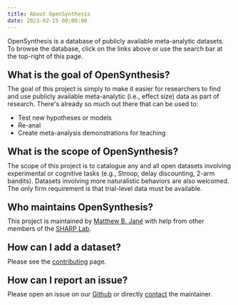 ```yaml
---
title: About OpenSynthesis
date: 2023-02-15 00:00:00
---
```


OpenSynthesis is a database of publicly available meta-analytic datasets. To browse the database, click on the links above or use the search bar at the top-right of this page.

<h2 style="margin: 1em 0em 0.5em 0em">What is the goal of OpenSynthesis?</h2>
The goal of this project is simply to make it easier for researchers to find and use publicly available meta-analytic (i.e., effect size) data as part of research. There's already so much out there that can be used to:

- Test new hypotheses or models
- Re-anal
- Create meta-analysis demonstrations for teaching

<h2 style="margin: 1em 0em 0.5em 0em">What is the scope of OpenSynthesis?</h2>
The scope of this project is to catalogue any and all open datasets involving experimental or cognitive tasks (e.g., Stroop, delay discounting, 2-arm bandits). Datasets involving more naturalistic behaviors are also welcomed. The only firm requirement is that trial-level data must be available.

<h2 style="margin: 1em 0em 0.5em 0em">Who maintains OpenSynthesis?</h2>
This project is maintained by <a href="https://matthewbjane.github.io" target="_blank">Matthew B. Jané</a> with help from other members of the <a href="https://nivlab.princeton.edu" target="_blank">SHARP Lab</a>.

<h2 style="margin: 1em 0em 0.5em 0em">How can I add a dataset?</h2>
Please see the <a href="../contribute">contributing</a> page.

<h2 style="margin: 1em 0em 0.5em 0em">How can I report an issue?</h2>
Please open an issue on our <a href="https://www.github.com/matthewbjane/opensynthesis/issues/new" target="_blank">Github</a> or directly <a href="mailto:matthew.jane@uconn.edu">contact</a> the maintainer.
